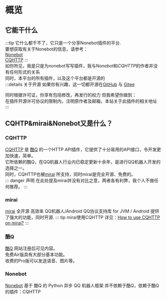 # 概览
## 它能干什么
:::tip
它什么都干不了，它只是一个分享Nonebot插件的平台.  
要想获取有关于Nonebot的信息，请参考：  
[Nonebot](https://nonebot.cqp.moe/)   
[CQHTTP](https://cqhttp.cc/)
:::  
如你所见，我是只是为nonebot写写插件，我与*Nonebot*和*CQHTTP*的作者并没有任何形式的关系  
同时，本平台的所有插件，以及这个平台都是开源的  
:::details 关于开源
如果你有兴趣，这一切都开源在[GitHub](https://github.com/Lparksi/bot) 与 [Gitee](https://gitee.com/parksi_parksi/bot/tree/master)

同时根据许可证，你享有包括修改，再发行的权力
但我希望你做到：  
在插件开源许可协议的限制内，注明原作者及邮箱，本站关于此插件的相关地址  
:::
## CQHTP&mirai&Nonebot又是什么？
### CQHTTP
[CQHTTP](https://cqhttp.cc) 是 [酷Q](https://cqp.cc/) 的一个HTTP API插件，它提供了十分易用的API接口，令开发更加快速，简单。  
它所依赖的酷Q，在QQ机器人行业内已稳定更新十余年，是进行QQ机器人开发的选择之一。  
同时，CQHTTP也被[mirai](https://github.com/mamoe/mirai) 所支持，同时mirai是完全开源、免费的。  
::: danger 声明
在此处提及mirai并没有对比之意，两者各有利弊，我个人不做任何推荐。
:::
### mirai
[mirai](https://github.com/mamoe/mirai) 全开源 高效率 QQ机器人/Android QQ协议支持库 for JVM / Android
提供了强大的功能，同时开源.
::: tip mirai使用CQHTTP
详见：[How to use CQHTTP on mirai?](https://www.parksi.top/post/cong-ku-q-dao-mirai-cqhttp-yong-hu-de-wu-nai/)
:::
### 酷Q
[酷Q](https://cqp.cc/) 网站注册后可见内容。  
免费Air版具有大部分基本功能。  
收费的Pro版可以发送语音、图片等。
### Nonebot
[Nonebot](https://nonebot.cqp.moe/) 基于 酷Q 的 Python 异步 QQ 机器人框架
并不依赖于酷Q，依赖于酷Q的插件：CQHTTP
